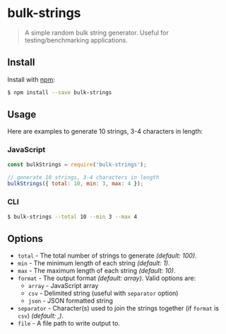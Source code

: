 # bulk-strings

> A simple random bulk string generator. Useful for testing/benchmarking applications.

## Install

Install with [npm](https://www.npmjs.com/):

```sh
$ npm install --save bulk-strings
```

## Usage

Here are examples to generate 10 strings, 3-4 characters in length:

### JavaScript
```js
const bulkStrings = require('bulk-strings');

// generate 10 strings, 3-4 characters in length
bulkStrings({ total: 10, min: 3, max: 4 });
```

### CLI
```sh
$ bulk-strings --total 10 --min 3 --max 4
```

## Options
* `total` - The total number of strings to generate _(default: 100)_.
* `min` - The minimum length of each string _(default: 1)_.
* `max` - The maximum length of each string _(default: 10)_.
* `format` - The output format _(default: array)_. Valid options are:
    * `array` - JavaScript array
    * `csv` - Delimited string (useful with `separator` option)
    * `json` - JSON formatted string
* `separator` - Character(s) used to join the strings together (if `format` is `csv`) _(default: ,)_.
* `file` - A file path to write output to.